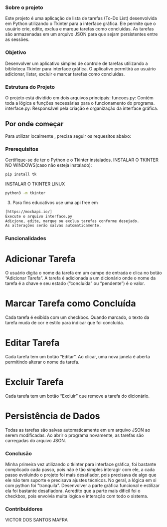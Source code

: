 ### Sobre o projeto

Este projeto é uma aplicação de lista de tarefas (To-Do List) desenvolvida em Python utilizando o Tkinter para a interface gráfica.
Ele permite que o usuário crie, edite, exclua e marque tarefas como concluídas.
As tarefas são armazenadas em um arquivo JSON para que sejam persistentes entre as sessões.

### Objetivo

Desenvolver um aplicativo simples de controle de tarefas utilizando a biblioteca Tkinter para interface gráfica.
O aplicativo permitirá ao usuário adicionar, listar, excluir e marcar tarefas como concluídas.

### Estrutura do Projeto

O projeto está dividido em dois arquivos principais:
funcoes.py: Contém toda a lógica e funções necessárias para o funcionamento do programa.
interface.py: Responsável pela criação e organização da interface gráfica.

## Por onde começar

Para utilizar localmente , precisa seguir os requesitos abaixo:

### Prerequisitos

Certifique-se de ter o Python e o Tkinter instalados.
INSTALAR O TKINTER NO WINDOWS(caso não esteja instalado):

```sh
pip install tk
```

INSTALAR O TKINTER LINUX

```sh
python3 -m tkinter
```

3. Para fins educativos use uma api free em

```sh
[https://mockapi.io/]
Execute o arquivo interface.py
Adicione, edite, marque ou exclua tarefas conforme desejado.
As alterações serão salvas automaticamente.
```

### Funcionalidades

# Adicionar Tarefa

O usuário digita o nome da tarefa em um campo de entrada e clica no botão “Adicionar Tarefa”.
A tarefa é adicionada a um dicionário onde o nome da tarefa é a chave e seu estado (“concluída” ou “pendente”) é o valor.

# Marcar Tarefa como Concluída

Cada tarefa é exibida com um checkbox.
Quando marcado, o texto da tarefa muda de cor e estilo para indicar que foi concluída.

# Editar Tarefa

Cada tarefa tem um botão “Editar”.
Ao clicar, uma nova janela é aberta permitindo alterar o nome da tarefa.

# Excluir Tarefa

Cada tarefa tem um botão “Excluir” que remove a tarefa do dicionário.

# Persistência de Dados

Todas as tarefas são salvas automaticamente em um arquivo JSON ao serem modificadas.
Ao abrir o programa novamente, as tarefas são carregadas do arquivo JSON.

### Conclusão

Minha primeira vez utilizando o tkinter para interface gráfica, foi bastante complicado cada passo,
pois não é tão simples interagir com ele, a cada passo evoluindo o projeto foi mais desafiador,
pois precisava de algo que ele não tem suporte e precisava ajustes técnicos. No geral, a lógica em si
com python foi "tranquila". Desenvolver a parte gráfica funcional e estilizar ela foi bastante desafiadora.
Acredito que a parte mais dificil foi o checkbox, pois envolvia muita lógica e interação com todo o sistema.

### Contribuidores

VICTOR DOS SANTOS MAFRA

